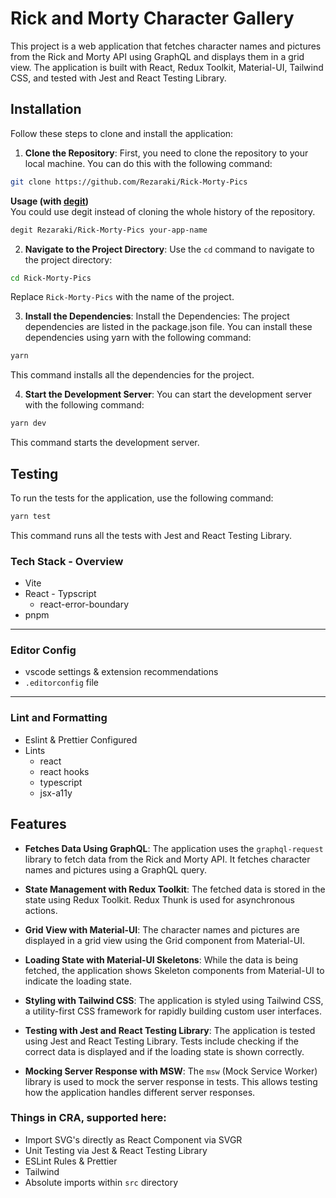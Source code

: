 
# Rick and Morty Character Gallery
  This project is a web application that fetches character names and pictures from the Rick and Morty API using GraphQL and displays them in a grid view. The application is built with React, Redux Toolkit, Material-UI, Tailwind CSS, and tested with Jest and React Testing Library.

 
## Installation

Follow these steps to clone and install the application:

1. **Clone the Repository**: First, you need to clone the repository to your local machine. You can do this with the following command:

```bash
git clone https://github.com/Rezaraki/Rick-Morty-Pics
```
**Usage (with [degit](https://github.com/Rich-Harris/degit))**    
You could use degit instead of cloning the whole history of the repository.
```bash
degit Rezaraki/Rick-Morty-Pics your-app-name
```
2. **Navigate to the Project Directory**: Use the `cd` command to navigate to the project directory:

```bash
cd Rick-Morty-Pics
```

Replace `Rick-Morty-Pics` with the name of the project.

3. **Install the Dependencies**: Install the Dependencies: The project dependencies are listed in the package.json file. You can install these dependencies using yarn with the following command:

```bash
yarn 
```
This command installs all the dependencies for the project.

4. **Start the Development Server**: You can start the development server with the following command:

```bash
yarn dev
```

This command starts the development server. 

## Testing

To run the tests for the application, use the following command:

```bash
yarn test
``` 

This command runs all the tests with Jest and React Testing Library.
 
 


### Tech Stack - Overview
- Vite
- React - Typscript
  - react-error-boundary
- pnpm

---

### Editor Config

- vscode settings & extension recommendations
- `.editorconfig` file

---

### Lint and Formatting
- Eslint & Prettier Configured
- Lints
  - react
  - react hooks
  - typescript
  - jsx-a11y


 
## Features

- **Fetches Data Using GraphQL**: The application uses the `graphql-request` library to fetch data from the Rick and Morty API. It fetches character names and pictures using a GraphQL query.

- **State Management with Redux Toolkit**: The fetched data is stored in the state using Redux Toolkit. Redux Thunk is used for asynchronous actions.

- **Grid View with Material-UI**: The character names and pictures are displayed in a grid view using the Grid component from Material-UI.

- **Loading State with Material-UI Skeletons**: While the data is being fetched, the application shows Skeleton components from Material-UI to indicate the loading state.

- **Styling with Tailwind CSS**: The application is styled using Tailwind CSS, a utility-first CSS framework for rapidly building custom user interfaces.

- **Testing with Jest and React Testing Library**: The application is tested using Jest and React Testing Library. Tests include checking if the correct data is displayed and if the loading state is shown correctly.

- **Mocking Server Response with MSW**: The `msw` (Mock Service Worker) library is used to mock the server response in tests. This allows testing how the application handles different server responses.

### Things in CRA, supported here:
- Import SVG's directly as React Component via SVGR
- Unit Testing via Jest & React Testing Library
- ESLint Rules & Prettier
- Tailwind
- Absolute imports within `src` directory

 
